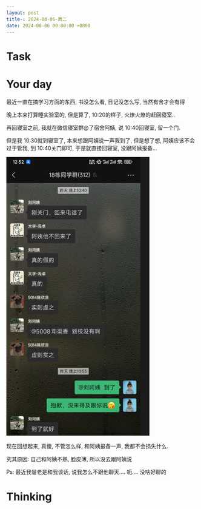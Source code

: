 ```yaml
---
layout: post
title-: 2024-08-06-周二
date: 2024-08-06 00:00:00 +0800
---
```





# Task


# Your day


最近一直在搞学习方面的东西, 书没怎么看, 日记没怎么写, 当然有舍才会有得

晚上本来打算睡实验室的, 但是算了, 10:20的样子, 火燎火燎的赶回寝室..

再回寝室之前, 我就在微信寝室群@了宿舍阿姨, 说 10:40回寝室, 留一个门.

但是我 10:30就到寝室了, 本来想跟阿姨说一声我到了, 但是想了想, 阿姨应该不会过于管我, 到 10:40关门即可, 于是就直接回寝室, 没跟阿姨报备...


![](https://raw.githubusercontent.com/i1oveyou/2024-year/master/_posts/img/image-20240808005243907.png)

现在回想起来, 真傻, 不管怎么样, 和阿姨报备一声, 我都不会损失什么.

究其原因: 自己和阿姨不熟, 脸皮薄, 所以没去跟阿姨说

Ps: 最近我爸老是和我谈话, 说我怎么不跟他聊天.... 呃.... 没啥好聊的

# Thinking




